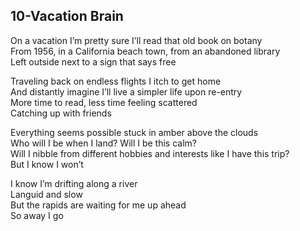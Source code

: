 ## 10-Vacation Brain

On a vacation I’m pretty sure I’ll read that old book on botany  
From 1956, in a California beach town, from an abandoned library  
Left outside next to a sign that says free  

Traveling back on endless flights I itch to get home  
And distantly imagine I’ll live a simpler life upon re-entry  
More time to read, less time feeling scattered  
Catching up with friends  

Everything seems possible stuck in amber above the clouds  
Who will I be when I land? Will I be this calm?  
Will I nibble from different hobbies and interests like I have this trip?  
But I know I won’t  

I know I’m drifting along a river  
Languid and slow  
But the rapids are waiting for me up ahead  
So away I go  

